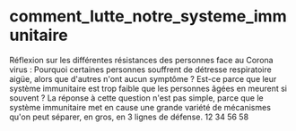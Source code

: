 # comment_lutte_notre_systeme_immunitaire
Réflexion sur les différentes résistances des personnes face au Corona virus : Pourquoi certaines personnes souffrent de détresse respiratoire aigüe, alors que d'autres n'ont aucun symptôme ? Est-ce parce que leur système immunitaire est trop faible que les personnes âgées en meurent si souvent ? La réponse à cette question n'est pas simple, parce que le système immunitaire met en cause une grande variété de mécanismes qu'on peut séparer, en gros, en 3 lignes de défense.
12
34
56
58
